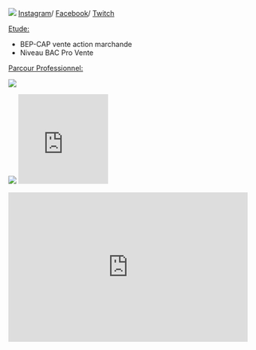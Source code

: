 
  <p><img src= "https://image-uniservice.linternaute.com/image/150/1389758640/11742809.jpg">
  <a href="https://www.instagram.com/azekiell/">Instagram</a>/
  <a href="https://www.facebook.com/beauvallet.julien">Facebook</a>/
  <a href="https://www.twitch.tv/djub0otv">Twitch</a></p>

  
  <span style="text-decoration: underline;">Etude:</span>

   - BEP-CAP vente action marchande
   - Niveau BAC Pro Vente
   
  <span style="text-decoration: underline;">Parcour Professionnel:</span>
<main>
   <title>Armée de l'Air:</title>
  
   <p><img src= "https://unplyondotorg.files.wordpress.com/2015/11/fusco512.png?w=150&h=150"></p>
   
   <p><img src= "https://a4-images.myspacecdn.com/images04/8/c3f4ffcffe274591b6ae50a3f2e1cce5/full.jpg">
   <iframe src="https://giphy.com/embed/9P94yLRR2R4LFNNXIg" width="180" height="180" frameBorder="0" class="giphy-embed" allowFullScreen> 
   <iframe src="https://giphy.com/embed/ZcZOj4q60MNsQ" width="480" height="359" frameBorder="0" class="giphy-embed" allowFullScreen></iframe>
   <p><a href="https://giphy.com/gifs/army-afghanistan-ZcZOj4q60MNsQ"></a></p>
   
   <p><iframe src="https://giphy.com/embed/9ALcdYJwOsuBi" width="480" height="300" frameBorder="0" class="giphy-embed" allowFullScreen></a></p>
  
   
   
</main>
